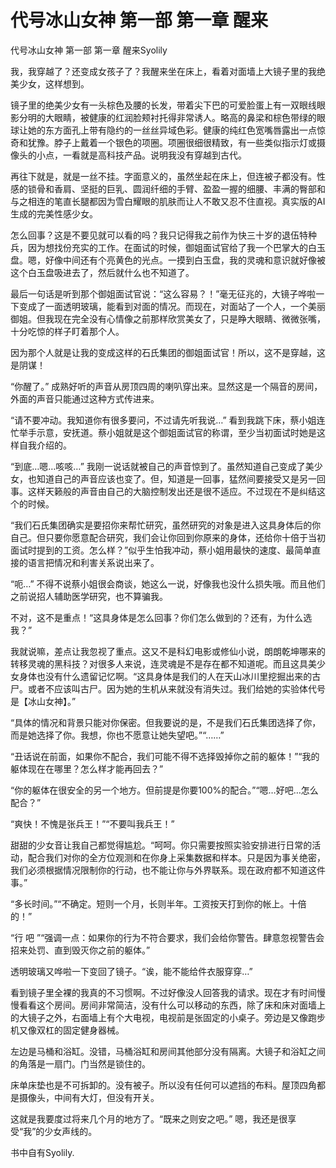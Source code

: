 # 代号冰山女神 第一部 第一章 醒来

代号冰山女神 第一部 第一章 醒来Syolily

我，我穿越了？还变成女孩子了？我醒来坐在床上，看着对面墙上大镜子里的我绝美少女，这样想到。

镜子里的绝美少女有一头棕色及腰的长发，带着尖下巴的可爱脸蛋上有一双眼线眼影分明的大眼睛，被健康的红润脸颊衬托得非常诱人。略高的鼻梁和棕色带绿的眼球让她的东方面孔上带有隐约的一丝丝异域色彩。健康的纯红色宽嘴唇露出一点惊奇和犹豫。脖子上戴着一个银色的项圈。项圈很细很精致，有一些类似指示灯或摄像头的小点，一看就是高科技产品。说明我没有穿越到古代。

再往下就是，就是一丝不挂。字面意义的，虽然坐起在床上，但连被子都没有。性感的锁骨和香肩、坚挺的巨乳、圆润纤细的手臂、盈盈一握的细腰、丰满的臀部和与之相连的笔直长腿都因为雪白耀眼的肌肤而让人不敢又忍不住直视。真实版的AI生成的完美性感少女。

怎么回事？这是不要见就可以看的吗？我只记得我之前作为快三十岁的退伍特种兵，因为想找份充实的工作。在面试的时候，御姐面试官给了我一个巴掌大的白玉盘。嗯，好像中间还有个亮黄色的光点。一摸到白玉盘，我的灵魂和意识就好像被这个白玉盘吸进去了，然后就什么也不知道了。

最后一句话是听到那个御姐面试官说：“这么容易？！”毫无征兆的，大镜子哗啦一下变成了一面透明玻璃，能看到对面的情况。而现在，对面站了一个人，一个美丽御姐。但我现在完全没有心情像之前那样欣赏美女了，只是睁大眼睛、微微张嘴，十分吃惊的样子盯着那个人。

因为那个人就是让我的变成这样的石氏集团的御姐面试官！所以，这不是穿越，这是阴谋！

“你醒了。” 成熟好听的声音从房顶四周的喇叭穿出来。显然这是一个隔音的房间，外面的声音只能通过这种方式传进来。

“请不要冲动。我知道你有很多要问，不过请先听我说…” 看到我跳下床，蔡小姐连忙举手示意，安抚道。蔡小姐就是这个御姐面试官的称谓，至少当初面试时她是这样自我介绍的。

“到底…嗯…咳咳…” 我刚一说话就被自己的声音惊到了。虽然知道自己变成了美少女，也知道自己的声音应该也变了。但，知道是一回事，猛然间要接受又是另一回事。这样天籁般的声音由自己的大脑控制发出还是很不适应。不过现在不是纠结这个的时候。

“我们石氏集团确实是要招你来帮忙研究，虽然研究的对象是进入这具身体后的你自己。但只要你愿意配合研究，我们会让你回到你原来的身体，还给你十倍于当初面试时提到的工资。怎么样？”似乎生怕我冲动，蔡小姐用最快的速度、最简单直接的语言把情况和利害关系说出来了。

“呃…” 不得不说蔡小姐很会商谈，她这么一说，好像我也没什么损失哦。而且他们之前说招人辅助医学研究，也不算骗我。

不对，这不是重点！“这具身体是怎么回事？你们怎么做到的？还有，为什么选我？” 

我就说嘛，差点让我忽视了重点。这又不是科幻电影或修仙小说，朗朗乾坤哪来的转移灵魂的黑科技？对很多人来说，连灵魂是不是存在都不知道呢。而且这具美少女身体也没有什么遗留记忆啊。“这具身体是我们的人在天山冰川里挖掘出来的古尸。或者不应该叫古尸。因为她的生机从来就没有消失过。我们给她的实验体代号是【冰山女神】。”

“具体的情况和背景只能对你保密。但我要说的是，不是我们石氏集团选择了你，而是她选择了你。我想，你也不愿意让她失望吧。”“……”

“丑话说在前面，如果你不配合，我们可能不得不选择毁掉你之前的躯体！”“我的躯体现在在哪里？怎么样才能再回去？”

“你的躯体在很安全的另一个地方。但前提是你要100%的配合。”“嗯…好吧…怎么配合？”

“爽快！不愧是张兵王！”“不要叫我兵王！” 

甜甜的少女音让我自己都觉得尴尬。“呵呵。你只需要按照实验安排进行日常的活动，配合我们对你的全方位观测和在你身上采集数据和样本。只是因为事关绝密，我们必须根据情况限制你的行动，也不能让你与外界联系。现在政府都不知道这件事。”

“多长时间。”“不确定。短则一个月，长则半年。工资按天打到你的帐上。十倍的！”

“行 吧 ”“强调一点：如果你的行为不符合要求，我们会给你警告。肆意忽视警告会招来处罚、直到毁灭你之前的躯体。”

透明玻璃又哗啦一下变回了镜子。“诶，能不能给件衣服穿穿…” 

看到镜子里全裸的我真的不习惯啊。不过好像没人回答我的请求。现在才有时间慢慢看看这个房间。房间非常简洁，没有什么可以移动的东西，除了床和床对面墙上的大镜子之外，右面墙上有个大电视，电视前是张固定的小桌子。旁边是又像跑步机又像双杠的固定健身器械。

左边是马桶和浴缸。没错，马桶浴缸和房间其他部分没有隔离。大镜子和浴缸之间的角落是一扇门。门当然是锁住的。

床单床垫也是不可拆卸的。没有被子。所以没有任何可以遮挡的布料。屋顶四角都是摄像头，中间有大灯，但没有开关。

这就是我要度过将来几个月的地方了。“既来之则安之吧。” 嗯，我还是很享受“我”的少女声线的。

书中自有Syolily.